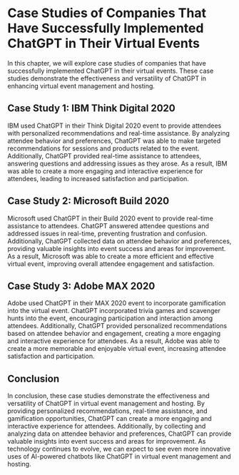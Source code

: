 Case Studies of Companies That Have Successfully Implemented ChatGPT in Their Virtual Events
===============================================================================================================================================

In this chapter, we will explore case studies of companies that have successfully implemented ChatGPT in their virtual events. These case studies demonstrate the effectiveness and versatility of ChatGPT in enhancing virtual event management and hosting.

Case Study 1: IBM Think Digital 2020
------------------------------------

IBM used ChatGPT in their Think Digital 2020 event to provide attendees with personalized recommendations and real-time assistance. By analyzing attendee behavior and preferences, ChatGPT was able to make targeted recommendations for sessions and products related to the event. Additionally, ChatGPT provided real-time assistance to attendees, answering questions and addressing issues as they arose. As a result, IBM was able to create a more engaging and interactive experience for attendees, leading to increased satisfaction and participation.

Case Study 2: Microsoft Build 2020
----------------------------------

Microsoft used ChatGPT in their Build 2020 event to provide real-time assistance to attendees. ChatGPT answered attendee questions and addressed issues in real-time, preventing frustration and confusion. Additionally, ChatGPT collected data on attendee behavior and preferences, providing valuable insights into event success and areas for improvement. As a result, Microsoft was able to create a more efficient and effective virtual event, improving overall attendee engagement and satisfaction.

Case Study 3: Adobe MAX 2020
----------------------------

Adobe used ChatGPT in their MAX 2020 event to incorporate gamification into the virtual event. ChatGPT incorporated trivia games and scavenger hunts into the event, encouraging participation and interaction among attendees. Additionally, ChatGPT provided personalized recommendations based on attendee behavior and engagement, creating a more engaging and interactive experience for attendees. As a result, Adobe was able to create a more memorable and enjoyable virtual event, increasing attendee satisfaction and participation.

Conclusion
----------

In conclusion, these case studies demonstrate the effectiveness and versatility of ChatGPT in virtual event management and hosting. By providing personalized recommendations, real-time assistance, and gamification opportunities, ChatGPT can create a more engaging and interactive experience for attendees. Additionally, by collecting and analyzing data on attendee behavior and preferences, ChatGPT can provide valuable insights into event success and areas for improvement. As technology continues to evolve, we can expect to see even more innovative uses of AI-powered chatbots like ChatGPT in virtual event management and hosting.
